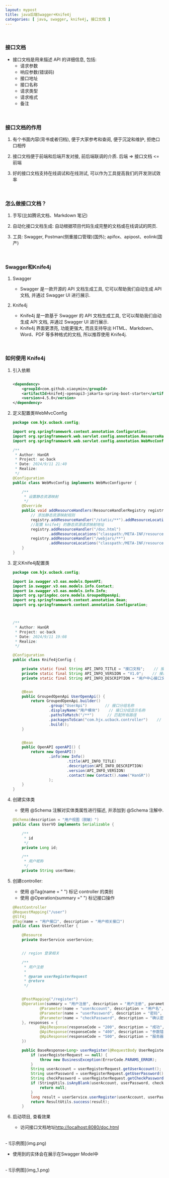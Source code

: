 ```yaml
---
layout: mypost
title: java后端Swagger+Knife4j
categories: [ java, swagger, knife4j, 接口文档 ]
---
```


<br>

### 接口文档

- 接口文档是用来描述 API 的详细信息, 包括:
    - 请求参数
    - 响应参数(错误码)
    - 接口地址
    - 接口名称
    - 请求类型
    - 请求格式
    - 备注

<br>

### 接口文档的作用

1. 有个书面内容(背书或者归档), 便于大家参考和查阅, 便于沉淀和维护, 拒绝口口相传

2. 接口文档便于前端和后端开发对接, 前后端联调的介质. 后端 => 接口文档 <= 前端

3. 好的接口文档支持在线调试和在线测试, 可以作为工具提高我们的开发测试效率

<br>

### 怎么做接口文档？

1. 手写(比如腾讯文档、Markdown 笔记)

2. 自动化接口文档生成: 自动根据项目代码生成完整的文档或在线调试的网页.

3. 工具: Swagger, Postman(侧重接口管理)(国外); apifox、apipost、eolink(国产)

<br>

### Swagger和Knife4j

1. Swagger

   - Swagger 是一款开源的 API 文档生成工具, 它可以帮助我们自动生成 API 文档, 并通过 Swagger UI 进行展示.

2. Knife4j

   - Knife4j 是一款基于 Swagger 的 API 文档生成工具, 它可以帮助我们自动生成 API 文档, 并通过 Swagger UI 进行展示.
   - Knife4j 界面更漂亮, 功能更强大, 而且支持导出 HTML、Markdown、Word、PDF 等多种格式的文档, 所以推荐使用 Knife4j.

<br>

### 如何使用 Knife4j

1. 引入依赖

    ```xml
    
    <dependency>
        <groupId>com.github.xiaoymin</groupId>
        <artifactId>knife4j-openapi3-jakarta-spring-boot-starter</artifactId>
        <version>4.5.0</version>
    </dependency>
    ```

2. 定义配置类WebMvcConfig

    ```java
    package com.hjx.ucback.config;
    
    import org.springframework.context.annotation.Configuration;
    import org.springframework.web.servlet.config.annotation.ResourceHandlerRegistry;
    import org.springframework.web.servlet.config.annotation.WebMvcConfigurer;
    
    /**
     * Author: HanGR
     * Project: uc-back
     * Date: 2024/9/11 21:40
     * Realize:
     */
    @Configuration
    public class WebMvcConfig implements WebMvcConfigurer {
    
        /**
         * 设置静态资源映射
         */
        @Override
        public void addResourceHandlers(ResourceHandlerRegistry registry) {
            // 添加静态资源映射规则
            registry.addResourceHandler("/static/**").addResourceLocations("classpath:/static/");
            //配置 knife4j 的静态资源请求映射地址
            registry.addResourceHandler("/doc.html")
                    .addResourceLocations("classpath:/META-INF/resources/");
            registry.addResourceHandler("/webjars/**")
                    .addResourceLocations("classpath:/META-INF/resources/webjars/");
        }
    }
    ```

3. 定义Knife4j配置类

    ```java
    package com.hjx.ucback.config;
    
    import io.swagger.v3.oas.models.OpenAPI;
    import io.swagger.v3.oas.models.info.Contact;
    import io.swagger.v3.oas.models.info.Info;
    import org.springdoc.core.models.GroupedOpenApi;
    import org.springframework.context.annotation.Bean;
    import org.springframework.context.annotation.Configuration;
    
    
    
    /**
     * Author: HanGR
     * Project: uc-back
     * Date: 2024/9/11 19:08
     * Realize:
     */
    
    @Configuration
    public class Knife4jConfig {
    
        private static final String API_INFO_TITLE = "接口文档";    // 接口文档标题
        private static final String API_INFO_VERSION = "V1.0";    // 接口文档版本
        private static final String API_INFO_DESCRIPTION = "用户中心接口文档";  // 接口文档描述
    
    
        @Bean
        public GroupedOpenApi UserOpenApi() {
            return GroupedOpenApi.builder()
                    .group("UserApi")        // 接口分组名称
                    .displayName("用户模块")    // 接口分组显示名称
                    .pathsToMatch("/**")      // 匹配所有路径
                    .packagesToScan("com.hjx.ucback.controller")    // 扫描的包路径
                    .build();
        }
    
    
        @Bean
        public OpenAPI openAPI() {
            return new OpenAPI()
                    .info(new Info()
                            .title(API_INFO_TITLE)
                            .description(API_INFO_DESCRIPTION)
                            .version(API_INFO_VERSION)
                            .contact(new Contact().name("HanGR"))
                    );
        }
    }
    ```

4. 创建实体类

   - 使用 @Schema 注解对实体类属性进行描述, 并添加到 @Schema 注解中.

    ```java
    @Schema(description = "用户视图（脱敏）")
    public class UserVO implements Serializable {
    
        /**
         * id
         */
        private Long id;
    
        /**
         * 用户昵称
         */
        private String userName;
    ```

5. 创建controller:

   - 使用 @Tag(name = " ") 标记 controller 的类别
   - 使用 @Operation(summary =" ") 标记接口操作

    ```java
    @RestController
    @RequestMapping("/user")
    @Slf4j
    @Tag(name = "用户接口", description = "用户相关接口")
    public class UserController {
    
        @Resource
        private UserService userService;
    
    
        // region 登录相关
    
        /**
         * 用户注册
         *
         * @param userRegisterRequest
         * @return
         */
    
    
        @PostMapping("/register")
        @Operation(summary = "用户注册", description = "用户注册", parameters = {
                @Parameter(name = "userAccount", description = "用户名", required = true, in = ParameterIn.QUERY, schema = @Schema(type = "string")),
                @Parameter(name = "userPassword", description = "密码", required = true, in = ParameterIn.QUERY, schema = @Schema(type = "string")),
                @Parameter(name = "checkPassword", description = "确认密码", required = true, in = ParameterIn.QUERY, schema = @Schema(type = "string"))
        }, responses = {
                @ApiResponse(responseCode = "200", description = "成功", content = @Content(schema = @Schema(implementation = BaseResponse.class))),
                @ApiResponse(responseCode = "400", description = "参数错误", content = @Content(schema = @Schema(implementation = BaseResponse.class))),
                @ApiResponse(responseCode = "500", description = "服务器内部错误", content = @Content(schema = @Schema(implementation = BaseResponse.class)))
        })
    
        public BaseResponse<Long> userRegister(@RequestBody UserRegisterRequest userRegisterRequest) {
            if (userRegisterRequest == null) {
                throw new BusinessException(ErrorCode.PARAMS_ERROR);
            }
            String userAccount = userRegisterRequest.getUserAccount();
            String userPassword = userRegisterRequest.getUserPassword();
            String checkPassword = userRegisterRequest.getCheckPassword();
            if (StringUtils.isAnyBlank(userAccount, userPassword, checkPassword)) {
                return null;
            }
            long result = userService.userRegister(userAccount, userPassword, checkPassword);
            return ResultUtils.success(result);
        }
    ```

6. 启动项目, 查看效果

   - 访问接口文档地址[http://localhost:8080/doc.html](http://localhost:8080/doc.html)
<br>
   - ![示例图](img.png)

   - 使用到的实体会在展示在Swagger Model中
<br>
   - ![示例图](img_1.png)